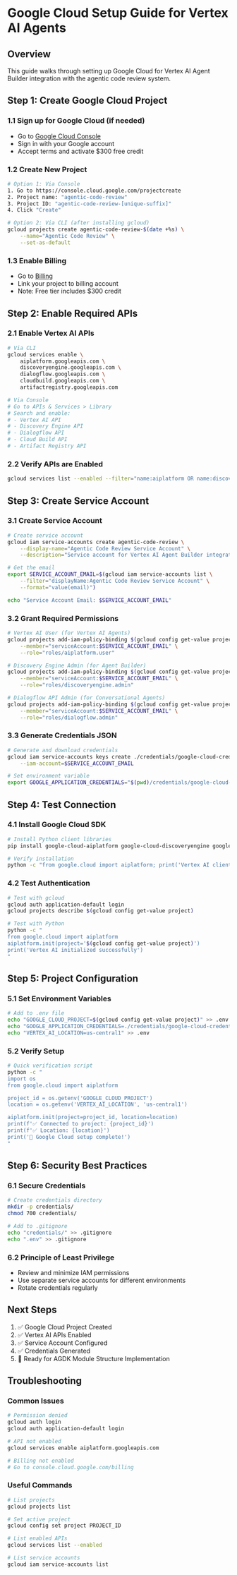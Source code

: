 # Google Cloud Setup Guide for Vertex AI Agents

## Overview
This guide walks through setting up Google Cloud for Vertex AI Agent Builder integration with the agentic code review system.

## Step 1: Create Google Cloud Project

### 1.1 Sign up for Google Cloud (if needed)
- Go to [Google Cloud Console](https://console.cloud.google.com/)
- Sign in with your Google account
- Accept terms and activate $300 free credit

### 1.2 Create New Project
```bash
# Option 1: Via Console
1. Go to https://console.cloud.google.com/projectcreate
2. Project name: "agentic-code-review"
3. Project ID: "agentic-code-review-[unique-suffix]"
4. Click "Create"

# Option 2: Via CLI (after installing gcloud)
gcloud projects create agentic-code-review-$(date +%s) \
    --name="Agentic Code Review" \
    --set-as-default
```

### 1.3 Enable Billing
- Go to [Billing](https://console.cloud.google.com/billing)
- Link your project to billing account
- Note: Free tier includes $300 credit

## Step 2: Enable Required APIs

### 2.1 Enable Vertex AI APIs
```bash
# Via CLI
gcloud services enable \
    aiplatform.googleapis.com \
    discoveryengine.googleapis.com \
    dialogflow.googleapis.com \
    cloudbuild.googleapis.com \
    artifactregistry.googleapis.com

# Via Console
# Go to APIs & Services > Library
# Search and enable:
# - Vertex AI API
# - Discovery Engine API  
# - Dialogflow API
# - Cloud Build API
# - Artifact Registry API
```

### 2.2 Verify APIs are Enabled
```bash
gcloud services list --enabled --filter="name:aiplatform OR name:discoveryengine"
```

## Step 3: Create Service Account

### 3.1 Create Service Account
```bash
# Create service account
gcloud iam service-accounts create agentic-code-review \
    --display-name="Agentic Code Review Service Account" \
    --description="Service account for Vertex AI Agent Builder integration"

# Get the email
export SERVICE_ACCOUNT_EMAIL=$(gcloud iam service-accounts list \
    --filter="displayName:Agentic Code Review Service Account" \
    --format="value(email)")

echo "Service Account Email: $SERVICE_ACCOUNT_EMAIL"
```

### 3.2 Grant Required Permissions
```bash
# Vertex AI User (for Vertex AI Agents)
gcloud projects add-iam-policy-binding $(gcloud config get-value project) \
    --member="serviceAccount:$SERVICE_ACCOUNT_EMAIL" \
    --role="roles/aiplatform.user"

# Discovery Engine Admin (for Agent Builder)
gcloud projects add-iam-policy-binding $(gcloud config get-value project) \
    --member="serviceAccount:$SERVICE_ACCOUNT_EMAIL" \
    --role="roles/discoveryengine.admin"

# Dialogflow API Admin (for Conversational Agents)
gcloud projects add-iam-policy-binding $(gcloud config get-value project) \
    --member="serviceAccount:$SERVICE_ACCOUNT_EMAIL" \
    --role="roles/dialogflow.admin"
```

### 3.3 Generate Credentials JSON
```bash
# Generate and download credentials
gcloud iam service-accounts keys create ./credentials/google-cloud-credentials.json \
    --iam-account=$SERVICE_ACCOUNT_EMAIL

# Set environment variable
export GOOGLE_APPLICATION_CREDENTIALS="$(pwd)/credentials/google-cloud-credentials.json"
```

## Step 4: Test Connection

### 4.1 Install Google Cloud SDK
```bash
# Install Python client libraries
pip install google-cloud-aiplatform google-cloud-discoveryengine google-cloud-dialogflow

# Verify installation
python -c "from google.cloud import aiplatform; print('Vertex AI client imported successfully')"
```

### 4.2 Test Authentication
```bash
# Test with gcloud
gcloud auth application-default login
gcloud projects describe $(gcloud config get-value project)

# Test with Python
python -c "
from google.cloud import aiplatform
aiplatform.init(project='$(gcloud config get-value project)')
print('Vertex AI initialized successfully')
"
```

## Step 5: Project Configuration

### 5.1 Set Environment Variables
```bash
# Add to .env file
echo "GOOGLE_CLOUD_PROJECT=$(gcloud config get-value project)" >> .env
echo "GOOGLE_APPLICATION_CREDENTIALS=./credentials/google-cloud-credentials.json" >> .env
echo "VERTEX_AI_LOCATION=us-central1" >> .env
```

### 5.2 Verify Setup
```bash
# Quick verification script
python -c "
import os
from google.cloud import aiplatform

project_id = os.getenv('GOOGLE_CLOUD_PROJECT')
location = os.getenv('VERTEX_AI_LOCATION', 'us-central1')

aiplatform.init(project=project_id, location=location)
print(f'✅ Connected to project: {project_id}')
print(f'✅ Location: {location}')
print('🎉 Google Cloud setup complete!')
"
```

## Step 6: Security Best Practices

### 6.1 Secure Credentials
```bash
# Create credentials directory
mkdir -p credentials/
chmod 700 credentials/

# Add to .gitignore
echo "credentials/" >> .gitignore
echo ".env" >> .gitignore
```

### 6.2 Principle of Least Privilege
- Review and minimize IAM permissions
- Use separate service accounts for different environments
- Rotate credentials regularly

## Next Steps

1. ✅ Google Cloud Project Created
2. ✅ Vertex AI APIs Enabled  
3. ✅ Service Account Configured
4. ✅ Credentials Generated
5. 🔄 Ready for AGDK Module Structure Implementation

## Troubleshooting

### Common Issues
```bash
# Permission denied
gcloud auth login
gcloud auth application-default login

# API not enabled
gcloud services enable aiplatform.googleapis.com

# Billing not enabled
# Go to console.cloud.google.com/billing
```

### Useful Commands
```bash
# List projects
gcloud projects list

# Set active project
gcloud config set project PROJECT_ID

# List enabled APIs
gcloud services list --enabled

# List service accounts
gcloud iam service-accounts list
```